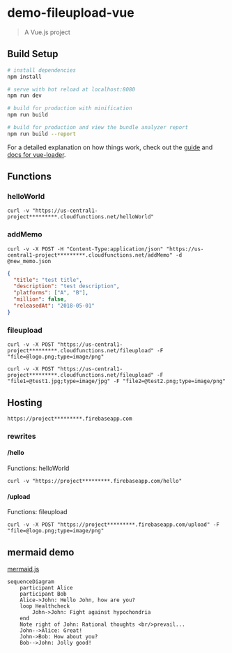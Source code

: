 # demo-fileupload-vue

> A Vue.js project

## Build Setup

``` bash
# install dependencies
npm install

# serve with hot reload at localhost:8080
npm run dev

# build for production with minification
npm run build

# build for production and view the bundle analyzer report
npm run build --report
```

For a detailed explanation on how things work, check out the [guide](http://vuejs-templates.github.io/webpack/) and [docs for vue-loader](http://vuejs.github.io/vue-loader).

## Functions

### helloWorld

``` text
curl -v "https://us-central1-project*********.cloudfunctions.net/helloWorld"
```

### addMemo

``` text
curl -v -X POST -H "Content-Type:application/json" "https://us-central1-project*********.cloudfunctions.net/addMemo" -d @new_memo.json
```

``` json
{
  "title": "test title",
  "description": "test description",
  "platforms": ["A", "B"],
  "million": false,
  "releasedAt": "2018-05-01"
}
```

### fileupload

``` text
curl -v -X POST "https://us-central1-project*********.cloudfunctions.net/fileupload" -F "file=@logo.png;type=image/png"
```

``` text
curl -v -X POST "https://us-central1-project*********.cloudfunctions.net/fileupload" -F "file1=@test1.jpg;type=image/jpg" -F "file2=@test2.png;type=image/png"
```

## Hosting

``` text
https://project*********.firebaseapp.com
```

### rewrites

#### /hello

Functions: helloWorld

``` text
curl -v "https://project*********.firebaseapp.com/hello"
```

#### /upload

Functions: fileupload

``` text
curl -v -X POST "https://project*********.firebaseapp.com/upload" -F "file=@logo.png;type=image/png"
```

## mermaid demo

[mermaid.js](https://mermaidjs.github.io/)

``` mermaid
sequenceDiagram
    participant Alice
    participant Bob
    Alice->John: Hello John, how are you?
    loop Healthcheck
        John->John: Fight against hypochondria
    end
    Note right of John: Rational thoughts <br/>prevail...
    John-->Alice: Great!
    John->Bob: How about you?
    Bob-->John: Jolly good!
```
